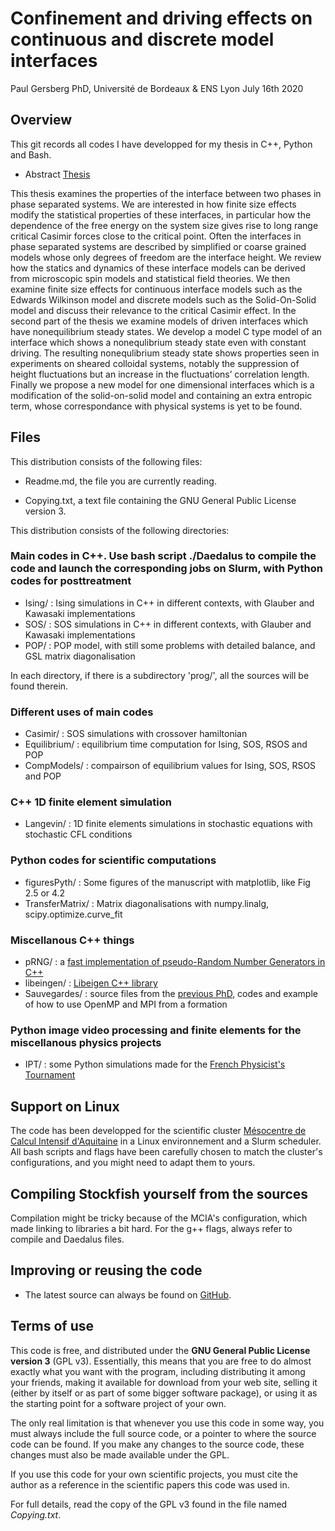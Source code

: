 # Confinement and driving effects on continuous and discrete model interfaces ##
Paul Gersberg PhD, Université de Bordeaux & ENS Lyon
July 16th 2020


## Overview

This git records all codes I have developped for my thesis in C++, Python and Bash.

  * Abstract [Thesis](https://www.theses.fr/2020BORD0084)

This thesis examines the properties of the interface between two phases in phase separated systems. We are interested in how finite size effects modify the statistical properties of these interfaces, in particular how the dependence of the free energy on the system size gives rise to long range critical Casimir forces close to the critical point. Often the interfaces in phase separated systems are described by simplified or coarse grained models whose only degrees of freedom are the interface height. We review how the statics and dynamics of these interface models can be derived from microscopic spin models and statistical field theories. We then examine finite size effects for continuous interface models such as the Edwards Wilkinson model and discrete models such as the Solid-On-Solid model and discuss their relevance to the critical Casimir effect.
In the second part of the thesis we examine models of driven interfaces which have nonequilibrium steady states. We develop a model C type model of an interface which shows a nonequlibrium steady state even with constant driving. The resulting nonequlibrium steady state shows properties seen in experiments on sheared colloidal systems, notably the suppression of height fluctuations but an increase in the fluctuations’ correlation length. Finally we propose a new model for one dimensional interfaces which is a modification of the solid-on-solid model and containing an extra entropic term, whose correspondance with physical systems is yet to be found.

## Files

This distribution consists of the following files:

  * Readme.md, the file you are currently reading.

  * Copying.txt, a text file containing the GNU General Public License version 3.

This distribution consists of the following directories:

###   Main codes in C++. Use bash script ./Daedalus to compile the code and launch the corresponding jobs on Slurm, with Python codes for posttreatment
  * Ising/          : Ising simulations in C++ in different contexts, with Glauber and Kawasaki implementations
  * SOS/            : SOS simulations in C++ in different contexts, with Glauber and Kawasaki implementations
  * POP/            : POP model, with still some problems with detailed balance, and GSL matrix diagonalisation

In each directory, if there is a subdirectory 'prog/', all the sources will be found therein.

###   Different uses of main codes
  * Casimir/        : SOS simulations with crossover hamiltonian
  * Equilibrium/    : equilibrium time computation for Ising, SOS, RSOS and POP 
  * CompModels/     : compairson of equilibrium values for Ising, SOS, RSOS and POP 

###   C++ 1D finite element simulation 
  * Langevin/       : 1D finite elements simulations in stochastic equations with stochastic CFL conditions

###   Python codes for scientific computations
  * figuresPyth/    : Some figures of the manuscript with matplotlib, like Fig  2.5 or 4.2
  * TransferMatrix/ : Matrix diagonalisations with numpy.linalg, scipy.optimize.curve_fit 

###   Miscellanous C++ things
  * pRNG/           : a [fast implementation of pseudo-Random Number Generators in C++](https://martin.ankerl.com/2018/12/08/fast-random-bool/)
  * libeingen/      : [Libeigen C++ library](https://gitlab.com/libeigen/eigen)
  * Sauvegardes/    : source files from the [previous PhD](https://www.theses.fr/2015ENSL1025), codes and example of how to use OpenMP and MPI from a formation

###   Python image video processing and finite elements for the miscellanous physics projects
  * IPT/            : some Python simulations made for the [French Physicist's Tournament](https://france.iptnet.info/)



## Support on Linux

The code has been developped for the scientific cluster [Mésocentre de Calcul Intensif d'Aquitaine](https://www.mcia.fr/projects/cluster-curta/wiki)
in a Linux environnement and a Slurm scheduler. All bash scripts and flags have been carefully chosen to match the cluster's configurations, and you might need to adapt them to yours.

## Compiling Stockfish yourself from the sources

Compilation might be tricky because of the MCIA's configuration, which made linking to libraries a bit hard. For the g++ flags, always refer to compile and Daedalus files.

## Improving or reusing the code

* The latest source can always be found on [GitHub](https://github.com/Bulbille/Curta).

## Terms of use

This code is free, and distributed under the **GNU General Public License version 3**
(GPL v3). Essentially, this means that you are free to do almost exactly
what you want with the program, including distributing it among your
friends, making it available for download from your web site, selling
it (either by itself or as part of some bigger software package), or
using it as the starting point for a software project of your own.

The only real limitation is that whenever you use this code in
some way, you must always include the full source code, or a pointer
to where the source code can be found. If you make any changes to the
source code, these changes must also be made available under the GPL.

If you use this code for your own scientific projects, you must cite the author as a reference in the scientific papers this code was used in.

For full details, read the copy of the GPL v3 found in the file named
*Copying.txt*.
